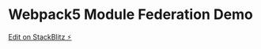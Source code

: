 # Webpack5 Module Federation Demo

[Edit on StackBlitz ⚡️](https://stackblitz.com/edit/webpack5-module-federation)
